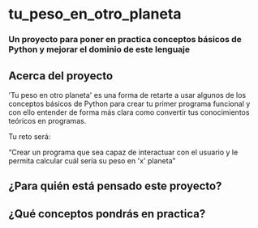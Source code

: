 # tu_peso_en_otro_planeta

###  Un proyecto para poner en practica conceptos básicos de Python y mejorar el dominio de este lenguaje

## Acerca del proyecto

'Tu peso en otro planeta' es una forma de retarte a usar algunos de los conceptos básicos de Python para crear tu primer programa funcional y con ello entender de forma más clara como convertir tus conocimientos teóricos en programas.

Tu reto será: 

“Crear un programa que sea capaz de interactuar con el usuario y le permita calcular cuál sería su peso en 'x' planeta”


## ¿Para quién está pensado este proyecto?

## ¿Qué conceptos pondrás en practica? 
